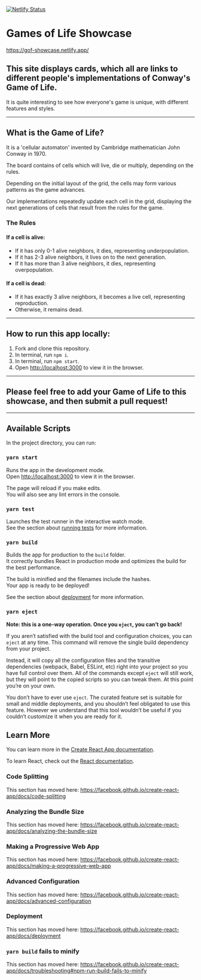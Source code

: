 [![Netlify Status](https://api.netlify.com/api/v1/badges/ed9c5973-2adb-43ec-8a53-5797f65d94e8/deploy-status)](https://app.netlify.com/sites/gof-showcase/deploys)

# Games of Life Showcase

https://gof-showcase.netlify.app/

## This site displays cards, which all are links to different people's implementations of Conway's Game of Life.

It is quite interesting to see how everyone's game is unique, with different features and styles.

---

## What is the Game of Life?

It is a 'cellular automaton' invented by Cambridge mathematician John Conway in 1970.

The board contains of cells which will live, die or multiply, depending on the rules.

Depending on the initial layout of the grid, the cells may form various patterns as the game advances.

Our implementations repeatedly update each cell in the grid, displaying the next generations of cells
that result from the rules for the game.

### The Rules

#### If a cell is alive:

- If it has only 0-1 alive neighbors, it dies, representing underpopulation.
- If it has 2-3 alive neighbors, it lives on to the next generation.
- If it has more than 3 alive neighbors, it dies, representing overpopulation.

#### If a cell is dead:

- If it has exactly 3 alive neighbors, it becomes a live cell, representing reproduction.
- Otherwise, it remains dead.

---

## How to run this app locally:

1. Fork and clone this repository.
2. In terminal, run `npm i`.
3. In terminal, run `npm start`.
4. Open [http://localhost:3000](http://localhost:3000) to view it in the browser.

---

## Please feel free to add your Game of Life to this showcase, and then submit a pull request!

---

## Available Scripts

In the project directory, you can run:

### `yarn start`

Runs the app in the development mode.<br />
Open [http://localhost:3000](http://localhost:3000) to view it in the browser.

The page will reload if you make edits.<br />
You will also see any lint errors in the console.

### `yarn test`

Launches the test runner in the interactive watch mode.<br />
See the section about [running tests](https://facebook.github.io/create-react-app/docs/running-tests) for more information.

### `yarn build`

Builds the app for production to the `build` folder.<br />
It correctly bundles React in production mode and optimizes the build for the best performance.

The build is minified and the filenames include the hashes.<br />
Your app is ready to be deployed!

See the section about [deployment](https://facebook.github.io/create-react-app/docs/deployment) for more information.

### `yarn eject`

**Note: this is a one-way operation. Once you `eject`, you can’t go back!**

If you aren’t satisfied with the build tool and configuration choices, you can `eject` at any time. This command will remove the single build dependency from your project.

Instead, it will copy all the configuration files and the transitive dependencies (webpack, Babel, ESLint, etc) right into your project so you have full control over them. All of the commands except `eject` will still work, but they will point to the copied scripts so you can tweak them. At this point you’re on your own.

You don’t have to ever use `eject`. The curated feature set is suitable for small and middle deployments, and you shouldn’t feel obligated to use this feature. However we understand that this tool wouldn’t be useful if you couldn’t customize it when you are ready for it.

## Learn More

You can learn more in the [Create React App documentation](https://facebook.github.io/create-react-app/docs/getting-started).

To learn React, check out the [React documentation](https://reactjs.org/).

### Code Splitting

This section has moved here: https://facebook.github.io/create-react-app/docs/code-splitting

### Analyzing the Bundle Size

This section has moved here: https://facebook.github.io/create-react-app/docs/analyzing-the-bundle-size

### Making a Progressive Web App

This section has moved here: https://facebook.github.io/create-react-app/docs/making-a-progressive-web-app

### Advanced Configuration

This section has moved here: https://facebook.github.io/create-react-app/docs/advanced-configuration

### Deployment

This section has moved here: https://facebook.github.io/create-react-app/docs/deployment

### `yarn build` fails to minify

This section has moved here: https://facebook.github.io/create-react-app/docs/troubleshooting#npm-run-build-fails-to-minify
